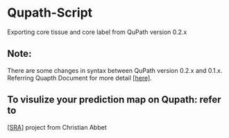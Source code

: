 # Qupath-Script
Exporting core tissue and core label from QuPath version 0.2.x
## Note:
There are some changes in syntax between QuPath version 0.2.x and 0.1.x. Referring Quapth Document for more detail [[here]](https://qupath.readthedocs.io/en/latest/).

## To visulize your prediction map on Qupath: refer to 
[[SRA]](https://github.com/christianabbet/SRA) project from Christian Abbet 
